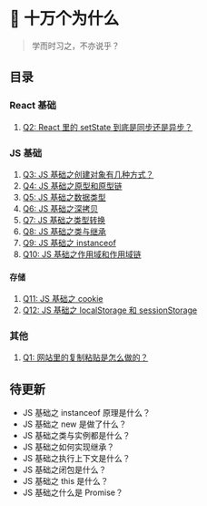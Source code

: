 # :blue_book: 十万个为什么

> 学而时习之，不亦说乎？

## 目录

### React 基础

1. [Q2: React 里的 setState 到底是同步还是异步？](/ask-and-answer/Q2.md)

### JS 基础

1. [Q3: JS 基础之创建对象有几种方式？](/ask-and-answer/Q3.md)
2. [Q4: JS 基础之原型和原型链](/ask-and-answer/Q4.md)
3. [Q5: JS 基础之数据类型](/ask-and-answer/Q5.md)
4. [Q6: JS 基础之深拷贝](/ask-and-answer/Q6.md)
5. [Q7: JS 基础之类型转换](/ask-and-answer/Q7.md)
6. [Q8: JS 基础之类与继承](/ask-and-answer/Q8.md)
7. [Q9: JS 基础之 instanceof](/ask-and-answer/Q9.md)
8. [Q10: JS 基础之作用域和作用域链](/ask-and-answer/Q10.md)

#### 存储

1. [Q11: JS 基础之 cookie](/ask-and-answer/Q11.md)
2. [Q12: JS 基础之 localStorage 和 sessionStorage](/ask-and-answer/Q12.md)

### 其他

1. [Q1: 网站里的复制粘贴是怎么做的？](/ask-and-answer/Q1.md)

## 待更新

- JS 基础之 instanceof 原理是什么？
- JS 基础之 new 是做了什么？
- JS 基础之类与实例都是什么？
- JS 基础之如何实现继承？
- JS 基础之执行上下文是什么？
- JS 基础之闭包是什么？
- JS 基础之 this 是什么？
- JS 基础之什么是 Promise？
